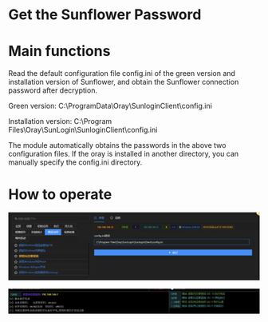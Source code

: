 # Get the Sunflower Password

# Main functions

Read the default configuration file config.ini of the green version and installation version of Sunflower, and obtain the Sunflower connection password after decryption.

Green version: C:\ProgramData\Oray\SunloginClient\config.ini

Installation version: C:\Program Files\Oray\SunLogin\SunloginClient\config.ini

The module automatically obtains the passwords in the above two configuration files. If the oray is installed in another directory, you can manually specify the config.ini
directory.

# How to operate

![1624004180964-2031f4c5-7fec-4189-94a8-5bff168b0c48.webp](./img/kX9Zso8wblz3489V/1624004180964-2031f4c5-7fec-4189-94a8-5bff168b0c48-323665.webp)

![1624004977685-63ae33f3-6aff-4563-ae73-241f55552607.webp](./img/kX9Zso8wblz3489V/1624004977685-63ae33f3-6aff-4563-ae73-241f55552607-675989.webp)


